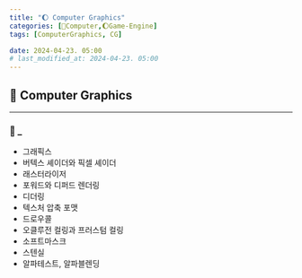```yaml
---
title: "🌔 Computer Graphics"
categories: [💫Computer,🌔Game-Engine]
tags: [ComputerGraphics, CG]

date: 2024-04-23. 05:00
# last_modified_at: 2024-04-23. 05:00
---
```


## 💫 Computer Graphics

---

### 🫧 _

- 그래픽스
- 버텍스 셰이더와 픽셀 셰이더
- 래스터라이저
- 포워드와 디퍼드 렌더링
- 디더링
- 텍스처 압축 포맷
- 드로우콜
- 오클루전 컬링과 프러스텀 컬링
- 소프트마스크
- 스텐실
- 알파테스트, 알파블렌딩
